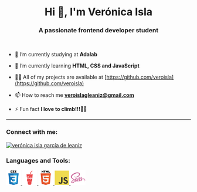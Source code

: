 <h1 align="center">Hi 👋, I'm Verónica Isla</h1>
<h3 align="center">A passionate frontend developer student</h3>
<br>

- 🔭 I’m currently studying at **Adalab** <br>

- 🌱 I’m currently learning **HTML, CSS and JavaScript** <br>

- 👨‍💻 All of my projects are available at
  [https://github.com/veroisla](https://github.com/veroisla) <br>

- 📫 How to reach me **veroislagleaniz@gmail.com** <br>

- ⚡ Fun fact **I love to climb!!!🧗‍♀️**

---

<h3 align="left">Connect with me:</h3>
<p align="left">
<a href="https://linkedin.com/in/verónica isla garcía de leaniz" target="blank"><img align="center" src="https://raw.githubusercontent.com/rahuldkjain/github-profile-readme-generator/master/src/images/icons/Social/linked-in-alt.svg" alt="verónica isla garcía de leaniz" height="30" width="40" /></a>
</p>
<h3 align="left">Languages and Tools:</h3>
<p align="left"> <a href="https://www.w3schools.com/css/" target="_blank" rel="noreferrer"> <img src="https://raw.githubusercontent.com/devicons/devicon/master/icons/css3/css3-original-wordmark.svg" alt="css3" width="40" height="40"/> </a> <a href="https://gulpjs.com" target="_blank" rel="noreferrer"> <img src="https://raw.githubusercontent.com/devicons/devicon/master/icons/gulp/gulp-plain.svg" alt="gulp" width="40" height="40"/> </a> <a href="https://www.w3.org/html/" target="_blank" rel="noreferrer"> <img src="https://raw.githubusercontent.com/devicons/devicon/master/icons/html5/html5-original-wordmark.svg" alt="html5" width="40" height="40"/> </a> <a href="https://developer.mozilla.org/en-US/docs/Web/JavaScript" target="_blank" rel="noreferrer"> <img src="https://raw.githubusercontent.com/devicons/devicon/master/icons/javascript/javascript-original.svg" alt="javascript" width="40" height="40"/> </a> <a href="https://sass-lang.com" target="_blank" rel="noreferrer"> <img src="https://raw.githubusercontent.com/devicons/devicon/master/icons/sass/sass-original.svg" alt="sass" width="40" height="40"/> </a> </p>
